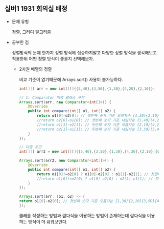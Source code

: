 ## 실버1 1931 회의실 배정

- 문제 유형

   정렬, 그리디 알고리즘

- 공부한 점

  정렬방식의 문제 한가지 정렬 방식에 집중하지말고 다양한 정렬 방식을 생각해보고 적용한뒤 어떤 정렬 방식이 좋을지 선택해보자.

  - 2차원 배열의 정렬

    비교 기준이 없기때문에 Arrays.sort() 사용이 불가능하다.

    ```java
    int[][] arr = new int[][]{{5,40},{3,50},{1,30},{4,20},{2,10}};

    // 1. Comparator 익명 클래스 구현
    Arrays.sort(arr, new Comparator<int[]>() {
        @Override
        public int compare(int[] o1, int[] o2) {
            return o1[0]-o2[0]; // 첫번째 숫자 기준 오름차순 {1,30}{2,10}{3,50}{4,20}{5,40}
            //return o2[0]-o1[0]; // 첫번째 숫자 기준 내림차순 {5,40}{4,20}{3,50}{2,10}{1,30}
            //return o1[1]-o2[1]; // 두번째 숫자 기준 오름차순 {2,10}{4,20}{1,30}{5,40}{3,50}
            //return o2[1]-o1[1]; // 두번째 숫자 기준 내림차순 {3,50}{5,40}{1,30}{4,20}{2,10}
        }
    });
    
    // 다중 조건 
    int[][] arr2 = new int[][]{{5,40},{3,50},{1,30},{4,20},{2,10},{6,40},{6,50},{6,10},{6,20},{6,30}};
    
    Arrays.sort(arr2, new Comparator<int[]>() { 
        @Override
        public int compare(int[] o1, int[] o2) {
            return o1[0]!=o2[0] ? o1[0]-o2[0] : o1[1]-o2[1]; // 첫번째 기준 오름차순 > 두번째 기준 오름차순  : {1,30}{2,10}{3,50}{4,20}{5,40}{6,10}{6,20}{6,30}{6,40}{6,50}
            //return o1[0]!=o2[0] ? o1[0]-o2[0] : o2[1]-o1[1]; // 첫번째 기준 오름차순 > 두번째 기준 내림차순  : {1,30}{2,10}{3,50}{4,20}{5,40}{6,50}{6,40}{6,30}{6,20}{6,10}
        }
    });
    ```


    ```java
    Arrays.sort(arr, (o1, o2) -> {
    return o1[0]-o2[0]; // 첫번째 숫자 기준 오름차순 {1,30}{2,10}{3,50}{4,20}{5,40}
    });
    ```


    클래를 작성하는 방법과 람다식을 이용하는 방법이 존재하는데 람다식을 이용하는 방식이 더 쉬워보인다.
